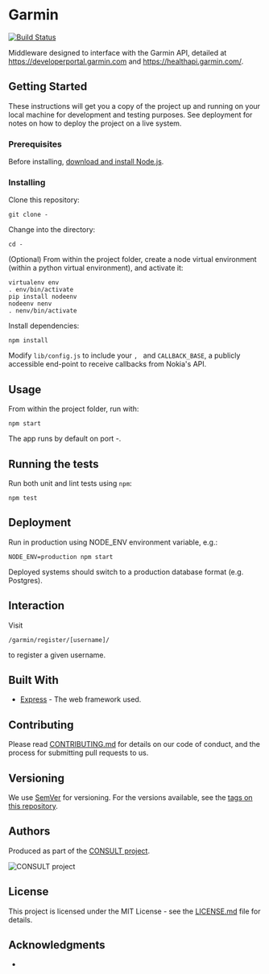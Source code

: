 # Garmin

[![Build Status]()]()

Middleware designed to interface with the Garmin API, detailed at https://developerportal.garmin.com and https://healthapi.garmin.com/.

## Getting Started

These instructions will get you a copy of the project up and running on your local machine for development and testing purposes. See deployment for notes on how to deploy the project on a live system.

### Prerequisites

Before installing, [download and install Node.js](https://nodejs.org/en/download/).

### Installing

Clone this repository:

```
git clone -
```

Change into the directory:

```
cd -
```

(Optional) From within the project folder, create a node virtual environment (within a python virtual environment), and activate it:

```
virtualenv env
. env/bin/activate
pip install nodeenv
nodeenv nenv
. nenv/bin/activate
```

Install dependencies:

```
npm install
```

Modify `lib/config.js` to include your ``, `` and `CALLBACK_BASE`, a publicly accessible end-point to receive callbacks from Nokia's API.

## Usage

From within the project folder, run with:

```
npm start
```

The app runs by default on port -.

## Running the tests

Run both unit and lint tests using `npm`:

```
npm test
```

## Deployment

Run in production using NODE_ENV environment variable, e.g.:

```
NODE_ENV=production npm start
```

Deployed systems should switch to a production database format (e.g. Postgres).

## Interaction

Visit

```
/garmin/register/[username]/
```

to register a given username.



## Built With

* [Express](https://expressjs.com/) - The web framework used.

## Contributing

Please read [CONTRIBUTING.md](CONTRIBUTING.md) for details on our code of conduct, and the process for submitting pull requests to us.

## Versioning

We use [SemVer](http://semver.org/) for versioning. For the versions available, see the [tags on this repository](https://github.com/martinchapman/nokia-health/tags).

## Authors

Produced as part of the [CONSULT project](https://consult.kcl.ac.uk/).

![CONSULT project](https://consult.kcl.ac.uk/wp-content/uploads/sites/214/2017/12/overview-consult-768x230.png "CONSULT project")

## License

This project is licensed under the MIT License - see the [LICENSE.md](LICENSE.md) file for details.

## Acknowledgments

*
